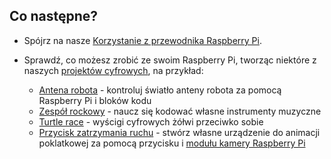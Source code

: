 ## Co następne?

+ Spójrz na nasze [Korzystanie z przewodnika Raspberry Pi](https://projects.raspberrypi.org/en/projects/raspberry-pi-using).

+ Sprawdź, co możesz zrobić ze swoim Raspberry Pi, tworząc niektóre z naszych [projektów cyfrowych](https://projects.raspberrypi.org), na przykład:
    
    + [Antena robota](https://projects.raspberrypi.org/en/projects/robot-antenna) - kontroluj światło anteny robota za pomocą Raspberry Pi i bloków kodu
    + [Zespół rockowy](https://projects.raspberrypi.org/en/projects/rock-band) - naucz się kodować własne instrumenty muzyczne
    + [Turtle race](https://projects.raspberrypi.org/en/projects/turtle-race) - wyścigi cyfrowych żółwi przeciwko sobie
    + [Przycisk zatrzymania ruchu](https://projects.raspberrypi.org/en/projects/push-button-stop-motion) - stwórz własne urządzenie do animacji poklatkowej za pomocą przycisku i [modułu kamery Raspberry Pi](https://www.raspberrypi.org/products/camera-module-v2/)